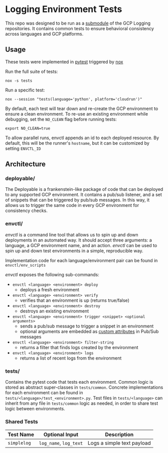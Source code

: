 # Logging Environment Tests

This repo was designed to be run as a [submodule](https://git-scm.com/book/en/v2/Git-Tools-Submodules) of the GCP Logging repositories.
It contains common tests to ensure behavioral consistency across languages and GCP platforms.

## Usage

These tests were implemented in [pytest](https://docs.pytest.org/en/stable/) triggered by [nox](https://nox.thea.codes/en/stable/)

Run the full suite of tests:

```
nox -s tests
```

Run a specific test:

```
nox --session "tests(language='python', platform='cloudrun')"
```

By default, each test will tear down and re-create the GCP environment to ensure a clean environment.
To re-use an existing environment while debugging, set the `NO_CLEAN` flag before running tests:

```
export NO_CLEAN=true
```

To allow parallel runs, envctl appends an id to each deployed resource. By default, this will be the runner's `hostname`,
but it can be customized by setting `ENVCTL_ID`

## Architecture

### deployable/

The Deployable is a frankenstein-like package of code that can be deployed to any supported GCP environment. 
It contains a pub/sub listener, and a set of snippets that can be triggered by pub/sub messages. In this way,
it allows us to trigger the same code in every GCP environment for consistency checks.

### envctl/

*envctl* is a command line tool that allows us to spin up and down deployments in an automated way.
It should accept three arguments: a language, a GCP environment name, and an action. 
*envctl* can be used to spin up and down test environments in a simple, reproducible way.

Implementation code for each language/environment pair can be found in `envctl/env_scripts`

*envctl* exposes the following sub-commands:
- `envctl <language> <environment> deploy`
  - deploys a fresh environment
- `envctl <language> <environment> verify`
  - verifies that an environment is up (returns true/false)
- `envctl <language> <environment> destroy`
  - destroys an existing environment
- `envctl <language> <environment> trigger <snippet> <optional arguments>`
  - sends a pub/sub message to trigger a snippet in an environment
  - optional arguments are embedded as [custom attributes](https://cloud.google.com/pubsub/docs/publisher#using_attributes) in Pub/Sub messages
- `envctl <language> <environment> filter-string`
  - returns a filter that finds logs created by the environment
- `envctl <language> <environment> logs`
  - returns a list of recent logs from the environment

### tests/

Contains the pytest code that tests each environment. Common logic is stored as abstract super-classes in `tests/common`.
Concrete implementations for each environment can be found in `tests/<language>/test_<environment>.py`. 
Test files in `tests/<language>` can inherit from any file in `tests/common` logic as needed, in order to share test logic between environments.

### Shared Tests

| Test Name      | Optional Input       | Description                      |
| -------------- | ----------------     | -------------------------------- |
| `simplelog`    | `log_name`, `log_text` |  Logs a simple text payload      |
